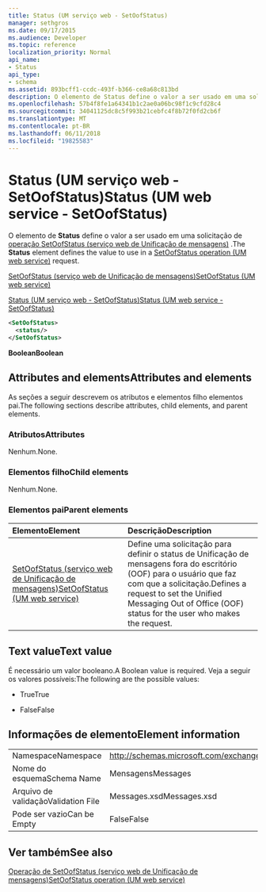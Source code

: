 ```yaml
---
title: Status (UM serviço web - SetOofStatus)
manager: sethgros
ms.date: 09/17/2015
ms.audience: Developer
ms.topic: reference
localization_priority: Normal
api_name:
- Status
api_type:
- schema
ms.assetid: 893bcff1-ccdc-493f-b366-ce8a68c813bd
description: O elemento de Status define o valor a ser usado em uma solicitação do SetOofStatus operação (serviço web de Unificação de mensagens).
ms.openlocfilehash: 57b4f8fe1a64341b1c2ae0a06bc98f1c9cfd28c4
ms.sourcegitcommit: 34041125dc8c5f993b21cebfc4f8b72f0fd2cb6f
ms.translationtype: MT
ms.contentlocale: pt-BR
ms.lasthandoff: 06/11/2018
ms.locfileid: "19825583"
---
```

# <a name="status-um-web-service---setoofstatus"></a><span data-ttu-id="cb4f4-103">Status (UM serviço web - SetOofStatus)</span><span class="sxs-lookup"><span data-stu-id="cb4f4-103">Status (UM web service - SetOofStatus)</span></span>

<span data-ttu-id="cb4f4-104">O elemento de **Status** define o valor a ser usado em uma solicitação de [operação SetOofStatus (serviço web de Unificação de mensagens)](setoofstatus-operation-um-web-service.md) .</span><span class="sxs-lookup"><span data-stu-id="cb4f4-104">The **Status** element defines the value to use in a [SetOofStatus operation (UM web service)](setoofstatus-operation-um-web-service.md) request.</span></span> 
  
[<span data-ttu-id="cb4f4-105">SetOofStatus (serviço web de Unificação de mensagens)</span><span class="sxs-lookup"><span data-stu-id="cb4f4-105">SetOofStatus (UM web service)</span></span>](setoofstatus-um-web-service.md)
  
[<span data-ttu-id="cb4f4-106">Status (UM serviço web - SetOofStatus)</span><span class="sxs-lookup"><span data-stu-id="cb4f4-106">Status (UM web service - SetOofStatus)</span></span>](status-um-web-servicesetoofstatus.md)
  
```xml
<SetOofStatus>
  <status/>
</SetOofStatus>
```

 <span data-ttu-id="cb4f4-107">**Boolean**</span><span class="sxs-lookup"><span data-stu-id="cb4f4-107">**Boolean**</span></span>
## <a name="attributes-and-elements"></a><span data-ttu-id="cb4f4-108">Attributes and elements</span><span class="sxs-lookup"><span data-stu-id="cb4f4-108">Attributes and elements</span></span>

<span data-ttu-id="cb4f4-109">As seções a seguir descrevem os atributos e elementos filho elementos pai.</span><span class="sxs-lookup"><span data-stu-id="cb4f4-109">The following sections describe attributes, child elements, and parent elements.</span></span>
  
### <a name="attributes"></a><span data-ttu-id="cb4f4-110">Atributos</span><span class="sxs-lookup"><span data-stu-id="cb4f4-110">Attributes</span></span>

<span data-ttu-id="cb4f4-111">Nenhum.</span><span class="sxs-lookup"><span data-stu-id="cb4f4-111">None.</span></span>
  
### <a name="child-elements"></a><span data-ttu-id="cb4f4-112">Elementos filho</span><span class="sxs-lookup"><span data-stu-id="cb4f4-112">Child elements</span></span>

<span data-ttu-id="cb4f4-113">Nenhum.</span><span class="sxs-lookup"><span data-stu-id="cb4f4-113">None.</span></span>
  
### <a name="parent-elements"></a><span data-ttu-id="cb4f4-114">Elementos pai</span><span class="sxs-lookup"><span data-stu-id="cb4f4-114">Parent elements</span></span>

|<span data-ttu-id="cb4f4-115">**Elemento**</span><span class="sxs-lookup"><span data-stu-id="cb4f4-115">**Element**</span></span>|<span data-ttu-id="cb4f4-116">**Descrição**</span><span class="sxs-lookup"><span data-stu-id="cb4f4-116">**Description**</span></span>|
|:-----|:-----|
|[<span data-ttu-id="cb4f4-117">SetOofStatus (serviço web de Unificação de mensagens)</span><span class="sxs-lookup"><span data-stu-id="cb4f4-117">SetOofStatus (UM web service)</span></span>](setoofstatus-um-web-service.md) <br/> |<span data-ttu-id="cb4f4-118">Define uma solicitação para definir o status de Unificação de mensagens fora do escritório (OOF) para o usuário que faz com que a solicitação.</span><span class="sxs-lookup"><span data-stu-id="cb4f4-118">Defines a request to set the Unified Messaging Out of Office (OOF) status for the user who makes the request.</span></span>  <br/> |
   
## <a name="text-value"></a><span data-ttu-id="cb4f4-119">Text value</span><span class="sxs-lookup"><span data-stu-id="cb4f4-119">Text value</span></span>

<span data-ttu-id="cb4f4-120">É necessário um valor booleano.</span><span class="sxs-lookup"><span data-stu-id="cb4f4-120">A Boolean value is required.</span></span> <span data-ttu-id="cb4f4-121">Veja a seguir os valores possíveis:</span><span class="sxs-lookup"><span data-stu-id="cb4f4-121">The following are the possible values:</span></span>
  
- <span data-ttu-id="cb4f4-122">True</span><span class="sxs-lookup"><span data-stu-id="cb4f4-122">True</span></span>
    
- <span data-ttu-id="cb4f4-123">False</span><span class="sxs-lookup"><span data-stu-id="cb4f4-123">False</span></span>
    
## <a name="element-information"></a><span data-ttu-id="cb4f4-124">Informações de elemento</span><span class="sxs-lookup"><span data-stu-id="cb4f4-124">Element information</span></span>

|||
|:-----|:-----|
|<span data-ttu-id="cb4f4-125">Namespace</span><span class="sxs-lookup"><span data-stu-id="cb4f4-125">Namespace</span></span>  <br/> |http://schemas.microsoft.com/exchange/services/2006/messages  <br/> |
|<span data-ttu-id="cb4f4-126">Nome do esquema</span><span class="sxs-lookup"><span data-stu-id="cb4f4-126">Schema Name</span></span>  <br/> |<span data-ttu-id="cb4f4-127">Mensagens</span><span class="sxs-lookup"><span data-stu-id="cb4f4-127">Messages</span></span>  <br/> |
|<span data-ttu-id="cb4f4-128">Arquivo de validação</span><span class="sxs-lookup"><span data-stu-id="cb4f4-128">Validation File</span></span>  <br/> |<span data-ttu-id="cb4f4-129">Messages.xsd</span><span class="sxs-lookup"><span data-stu-id="cb4f4-129">Messages.xsd</span></span>  <br/> |
|<span data-ttu-id="cb4f4-130">Pode ser vazio</span><span class="sxs-lookup"><span data-stu-id="cb4f4-130">Can be Empty</span></span>  <br/> |<span data-ttu-id="cb4f4-131">False</span><span class="sxs-lookup"><span data-stu-id="cb4f4-131">False</span></span>  <br/> |
   
## <a name="see-also"></a><span data-ttu-id="cb4f4-132">Ver também</span><span class="sxs-lookup"><span data-stu-id="cb4f4-132">See also</span></span>



[<span data-ttu-id="cb4f4-133">Operação de SetOofStatus (serviço web de Unificação de mensagens)</span><span class="sxs-lookup"><span data-stu-id="cb4f4-133">SetOofStatus operation (UM web service)</span></span>](setoofstatus-operation-um-web-service.md)

